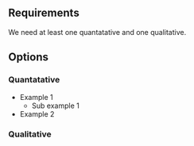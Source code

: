 ## Requirements
We need at least one quantatative and one qualitative.

## Options

### Quantatative 
- Example 1
    - Sub example 1
- Example 2

### Qualitative
